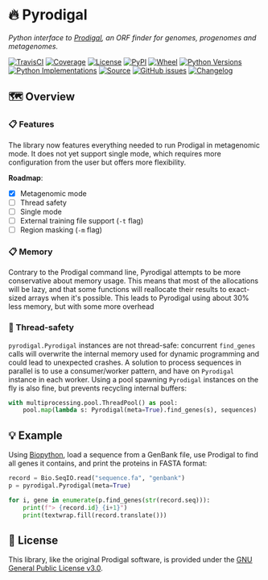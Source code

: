# 🔥 Pyrodigal

*Python interface to [Prodigal](https://github.com/hyattpd/Prodigal/), an ORF
finder for genomes, progenomes and metagenomes.*

[![TravisCI](https://img.shields.io/travis/althonos/pyrodigal/master.svg?logo=travis&maxAge=600&style=flat-square)](https://travis-ci.com/althonos/pyrodigal/branches)
[![Coverage](https://img.shields.io/codecov/c/gh/althonos/pyrodigal?style=flat-square&maxAge=3600)](https://codecov.io/gh/althonos/pyrodigal/)
[![License](https://img.shields.io/badge/license-GPLv3-blue.svg?style=flat-square&maxAge=2678400)](https://choosealicense.com/licenses/gpl-3.0/)
[![PyPI](https://img.shields.io/pypi/v/pyrodigal.svg?style=flat-square&maxAge=600)](https://pypi.org/project/pyrodigal)
[![Wheel](https://img.shields.io/pypi/wheel/pyrodigal.svg?style=flat-square&maxAge=3600)](https://pypi.org/project/pyrodigal/#files)
[![Python Versions](https://img.shields.io/pypi/pyversions/pyrodigal.svg?style=flat-square&maxAge=600)](https://pypi.org/project/pyrodigal/#files)
[![Python Implementations](https://img.shields.io/pypi/implementation/pyrodigal.svg?style=flat-square&maxAge=600)](https://pypi.org/project/pyrodigal/#files)
[![Source](https://img.shields.io/badge/source-GitHub-303030.svg?maxAge=2678400&style=flat-square)](https://github.com/althonos/pyrodigal/)
[![GitHub issues](https://img.shields.io/github/issues/althonos/pyrodigal.svg?style=flat-square&maxAge=600)](https://github.com/althonos/pyrodigal/issues)
[![Changelog](https://img.shields.io/badge/keep%20a-changelog-8A0707.svg?maxAge=2678400&style=flat-square)](https://github.com/althonos/pyrodigal.py/blob/master/CHANGELOG.md)

<!-- [![AppVeyor](https://img.shields.io/appveyor/ci/althonos/pyrodigal/master?logo=appveyor&style=flat-square&maxAge=600)](https://ci.appveyor.com/project/althonos/pyrodigal) -->
>

## 🗺️ Overview

### 📋 Features

The library now features everything needed to run Prodigal in metagenomic mode.
It does not yet support single mode, which requires more configuration from
the user but offers more flexibility.

**Roadmap**:

- [x] Metagenomic mode
- [ ] Thread safety
- [ ] Single mode
- [ ] External training file support (`-t` flag)
- [ ] Region masking (`-m` flag)

### 📋 Memory

Contrary to the Prodigal command line, Pyrodigal attempts to be more conservative
about memory usage. This means that most of the allocations will be lazy, and
that some functions will reallocate their results to exact-sized arrays when
it's possible. This leads to Pyrodigal using about 30% less memory, but with
some more overhead

### 🧶 Thread-safety

`pyrodigal.Pyrodigal` instances are not thread-safe: concurrent `find_genes`
calls will overwrite the internal memory used for dynamic programming and
could lead to unexpected crashes. A solution to process sequences in parallel
is to use a consumer/worker pattern, and have on `Pyrodigal` instance in each
worker. Using a pool spawning `Pyrodigal` instances on the fly is also fine,
but prevents recycling internal buffers:
```python
with multiprocessing.pool.ThreadPool() as pool:
    pool.map(lambda s: Pyrodigal(meta=True).find_genes(s), sequences)
```

## 💡 Example

Using [Biopython](https://biopython.org/), load a sequence from a GenBank file,
use Prodigal to find all genes it contains, and print the proteins in FASTA
format:
```python
record = Bio.SeqIO.read("sequence.fa", "genbank")
p = pyrodigal.Pyrodigal(meta=True)

for i, gene in enumerate(p.find_genes(str(record.seq))):
    print(f"> {record.id}_{i+1}")
    print(textwrap.fill(record.translate()))
```

## 📜 License

This library, like the original Prodigal software, is provided under the
[GNU General Public License v3.0](https://choosealicense.com/licenses/gpl-3.0/).
